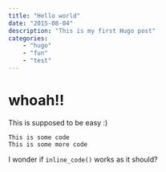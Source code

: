 ```yaml
---
title: "Hello world"
date: "2015-08-04"
description: "This is my first Hugo post"
categories:
    - "hugo"
    - "fun"
    - "test"
---
```


# whoah!!

This is supposed to be easy :)

	This is some code
	This is some more code

I wonder if `inline_code()` works as it should? 